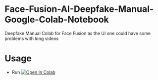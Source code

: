 # Face-Fusion-AI-Deepfake-Manual-Google-Colab-Notebook
Deepfake Manual Colab for Face Fusion as the UI one could have some problems with long videos
# Usage
- Run <a target="_blank" href="https://colab.research.google.com/github/Nick088Official/Face-Fusion-Headless-Colab/blob/main/Face_Fusion_Headless_No_UI.ipynb">
  <img src="https://colab.research.google.com/assets/colab-badge.svg" alt="Open In Colab"/>
</a>
